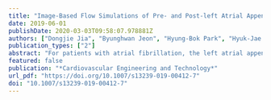 ```yaml
---
title: "Image-Based Flow Simulations of Pre- and Post-left Atrial Appendage Closure in the Left Atrium"
date: 2019-06-01
publishDate: 2020-03-03T09:58:07.978881Z
authors: ["Dongjie Jia", "Byunghwan Jeon", "Hyung-Bok Park", "Hyuk-Jae Chang", "Lucy T. Zhang"]
publication_types: ["2"]
abstract: "For patients with atrial fibrillation, the left atrial appendage (LAA) is often the site of thrombus formation due to low atrial ejection fraction that triggers strokes and other thromboembolic events. Recently introduced percutaneous LAA occlusion procedure is known to reduce LAA-induced strokes. Despite having the procedure, there are still 11% of the patients who continue to suffer from future strokes or transient ischemic attacks, not accounting for the procedural related complications. The high failure rate is largely due to the variabilities in LAA’s shape, size, and contractility which may result in ineffectiveness of this procedure. To correctly identify the candidates and evaluate the effectiveness of the procedure, we rely on patient-specific CT scans which provides the exact LA and LAA geometries and predictive hemodynamic analysis to assist in evaluating quantitative flow parameters pre- and post-LAA occlusion procedures. Hemodynamic parameters are critical to predict adverse hemodynamic flow patterns in LAA as well as the effectiveness of LAA closure in individual patient. The aim of this paper is to establish an image-based patient-specific computational fluid dynamic (CFD) simulation framework specific to the prediction of treatment outcomes of LAA closure with atrial fibrillation. This framework utilizes automated LA/LAA image segmentation which yields significant reduction in image processing. One set of patient data with successful procedure outcome is used to illustrate the potential of the proposed framework."
featured: false
publication: "*Cardiovascular Engineering and Technology*"
url_pdf: "https://doi.org/10.1007/s13239-019-00412-7"
doi: "10.1007/s13239-019-00412-7"
---
```


